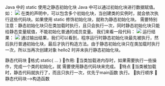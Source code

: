 Java 中的 static 使用之静态初始化块
Java 中可以通过初始化块进行数据赋值。如：
![](http://img.mukewang.com/5392da9600010e5503680168.jpg)
在类的声明中，可以包含多个初始化块，当创建类的实例时，就会依次执行这些代码块。如果使用 static 修饰初始化块，就称为静态初始化块。
需要特别注意：静态初始化块只在类加载时执行，且只会执行一次，同时静态初始化块只能给静态变量赋值，不能初始化普通的成员变量。
我们来看一段代码：
![](http://img.mukewang.com/53941e320001fdd507670575.jpg)
运行结果：
![](http://img.mukewang.com/53941e880001cb8003530223.jpg)
通过输出结果，我们可以看到，程序运行时静态初始化块最先被执行，然后执行普通初始化块，最后才执行构造方法。由于静态初始化块只在类加载时执行一次，所以当再次创建对象 hello2 时并未执行静态初始化块。

静态代码块
格式:static{ ... } 作用:
当类加载进内存时，如果需要执行一些操作，完成一个类的初始化，就 需要使用静态代码块来完成。
特点 当类被加载时，静态代码就执行了，而且只执行一次，优先亍main函数
执行。
执行顺序 静态代码块-->构造函数